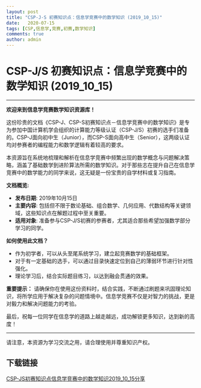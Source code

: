 ```yaml
---
layout: post
title: "CSP-J-S 初赛知识点：信息学竞赛中的数学知识 (2019_10_15)"
date:   2020-07-15
tags: [CSP,信息学,竞赛,初赛,数学知识]
comments: true
author: admin
---
```

# CSP-J/S 初赛知识点：信息学竞赛中的数学知识 (2019_10_15)

---

**欢迎来到信息学竞赛数学知识资源库！**

这份珍贵的文档《CSP-J、CSP-S初赛知识点－信息学竞赛中的数学知识》是专为参加中国计算机学会组织的计算能力等级认证（CSP-J/S）初赛的选手们准备的。CSP-J面向初中生（Junior），而CSP-S面向高中生（Senior），这两级认证均对参赛者的编程能力和数学逻辑有着较高的要求。

本资源旨在系统地梳理和解析在信息学竞赛中频繁出现的数学概念与问题解决策略，涵盖了基础数学到进阶算法所需的数学知识。对于那些志在提升自己在信息学竞赛中的数学能力的同学来说，这无疑是一份宝贵的自学材料或复习指南。

**文档概览:**
- **发布日期**: 2019年10月15日
- **主要内容**: 包括但不限于数论基础、组合数学、几何应用、代数结构等关键领域，这些知识点在解题过程中至关重要。
- **适用对象**: 准备参与CSP-J/S初赛的参赛者，尤其适合那些希望加强数学部分学习的同学。
  
**如何使用此文档？**
- 作为初学者，可以从头至尾系统学习，建立起竞赛数学的基础框架。
- 对于有一定基础的选手，可以通过目录快速定位到自己的薄弱环节进行针对性强化。
- 理论学习后，结合实际题目练习，以达到融会贯通的效果。

**重要提示：**
请确保你在使用这份资料时，结合实践，不断通过刷题来巩固理论知识，将所学应用于解决复杂的问题情境中。信息学竞赛不仅是对智力的挑战，更是对毅力和解决问题能力的考验。

最后，祝每一位同学在信息学的道路上越走越远，成功解锁更多知识，达到新的高度！

---

请注意，本资源为学习交流之用，请合理使用并尊重知识产权。

## 下载链接

[CSP-JS初赛知识点信息学竞赛中的数学知识2019_10_15分享](https://pan.quark.cn/s/3e89e20bf7b0)